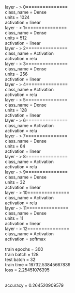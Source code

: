 layer - > 0===============<br>class_name = Dense<br>units = 1024<br>activation = linear<br>layer - > 1===============<br>class_name = Dense<br>units = 512<br>activation = linear<br>layer - > 2===============<br>class_name = Activation<br>activation = relu<br>layer - > 3===============<br>class_name = Dense<br>units = 256<br>activation = linear<br>layer - > 4===============<br>class_name = Activation<br>activation = relu<br>layer - > 5===============<br>class_name = Dense<br>units = 128<br>activation = linear<br>layer - > 6===============<br>class_name = Activation<br>activation = relu<br>layer - > 7===============<br>class_name = Dense<br>units = 64<br>activation = linear<br>layer - > 8===============<br>class_name = Activation<br>activation = relu<br>layer - > 9===============<br>class_name = Dense<br>units = 32<br>activation = linear<br>layer - > 10===============<br>class_name = Activation<br>activation = relu<br>layer - > 11===============<br>class_name = Dense<br>units = 11<br>activation = linear<br>layer - > 12===============<br>class_name = Activation<br>activation = softmax<br><br>train epochs = 300<br>train batch = 128<br>test batch = 32<br>train time = 16732.53845667839<br>loss = 2.25451076395<br><br><br>accuracy = 0.264520909579